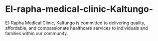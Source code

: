 # El-rapha-medical-clinic-Kaltungo-
El-Rapha Medical Clinic, Kaltungo is committed to delivering quality, affordable, and compassionate healthcare services to individuals and families within our community.  
